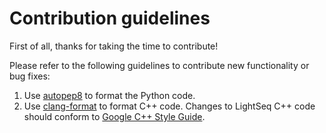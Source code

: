# Contribution guidelines

First of all, thanks for taking the time to contribute!

Please refer to the following guidelines to contribute new functionality or bug fixes:

1. Use [autopep8](https://github.com/hhatto/autopep8) to format the Python code.
2. Use [clang-format](https://clang.llvm.org/docs/ClangFormat.html) to format C++ code. Changes to LightSeq C++ code should conform to [Google C++ Style Guide](https://google.github.io/styleguide/cppguide.html).
